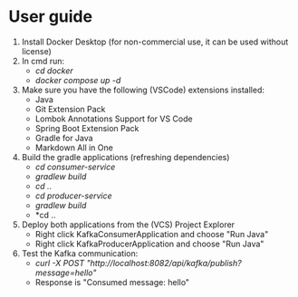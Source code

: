 # User guide

1. Install Docker Desktop (for non-commercial use, it can be used without license)
2. In cmd run:
   - *cd docker*
   - *docker compose up -d*
3. Make sure you have the following (VSCode) extensions installed:
   - Java
   - Git Extension Pack
   - Lombok Annotations Support for VS Code
   - Spring Boot Extension Pack
   - Gradle for Java
   - Markdown All in One
4. Build the gradle applications (refreshing dependencies)
   - *cd consumer-service*
   - *gradlew build*
   - *cd ..*
   - *cd producer-service*
   - *gradlew build*
   - *cd ..
5. Deploy both applications from the (VCS) Project Explorer
   - Right click KafkaConsumerApplication and choose "Run Java"
   - Right click KafkaProducerApplication and choose "Run Java"
6. Test the Kafka communication:
   - *curl -X POST "http://localhost:8082/api/kafka/publish?message=hello"*
   - Response is "Consumed message: hello"